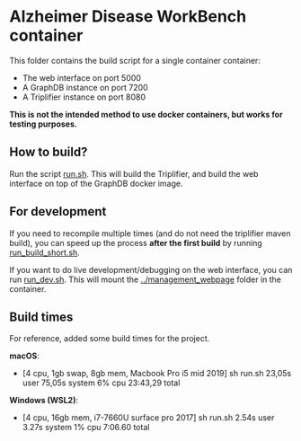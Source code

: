 # Alzheimer Disease WorkBench container

This folder contains the build script for a single container container:
- The web interface on port 5000
- A GraphDB instance on port 7200
- A Triplifier instance on port 8080

**This is not the intended method to use docker containers, but works for testing purposes.**

## How to build?
Run the script [run.sh](run.sh). This will build the Triplifier, and build the web interface on top of the GraphDB docker image.

## For development
If you need to recompile multiple times (and do not need the triplifier maven build), you can speed up the process **after the first build** by running [run_build_short.sh](run_build_short.sh).

If you want to do live development/debugging on the web interface, you can run [run_dev.sh](run_dev.sh). This will mount the [../management_webpage](../management_webpage) folder in the container.

## Build times
For reference, added some build times for the project.

**macOS**:
- [4 cpu, 1gb swap, 8gb mem, Macbook Pro i5 mid 2019] sh run.sh  23,05s user 75,05s system 6% cpu 23:43,29 total

**Windows (WSL2)**:
- [4 cpu, 16gb mem, i7-7660U surface pro 2017] sh run.sh 2.54s user 3.27s system 1% cpu 7:06.60 total
